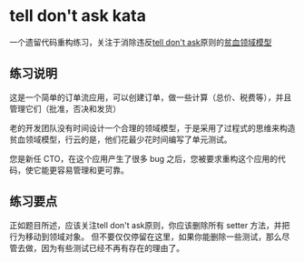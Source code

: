 # tell don't ask kata
一个遗留代码重构练习，关注于消除违反[tell don't ask](https://pragprog.com/articles/tell-dont-ask)原则的[贫血领域模型](https://martinfowler.com/bliki/AnemicDomainModel.html)
## 练习说明
这是一个简单的订单流应用，可以创建订单，做一些计算（总价、税费等），并且管理它们（批准，否决和发货）

老的开发团队没有时间设计一个合理的领域模型，于是采用了过程式的思维来构造贫血领域模型，行云的是，他们花最少花时间编写了单元测试。

您是新任 CTO，在这个应用产生了很多 bug 之后，您被要求重构这个应用的代码，使它能更容易管理和更可靠。

## 练习要点
正如题目所述，应该关注tell don't ask原则，你应该删除所有 setter 方法，并把行为移动到领域对象。
但不要仅仅停留在这里，如果你能删除一些测试，那么尽管去做，因为有些测试已经不再有存在的理由了。
